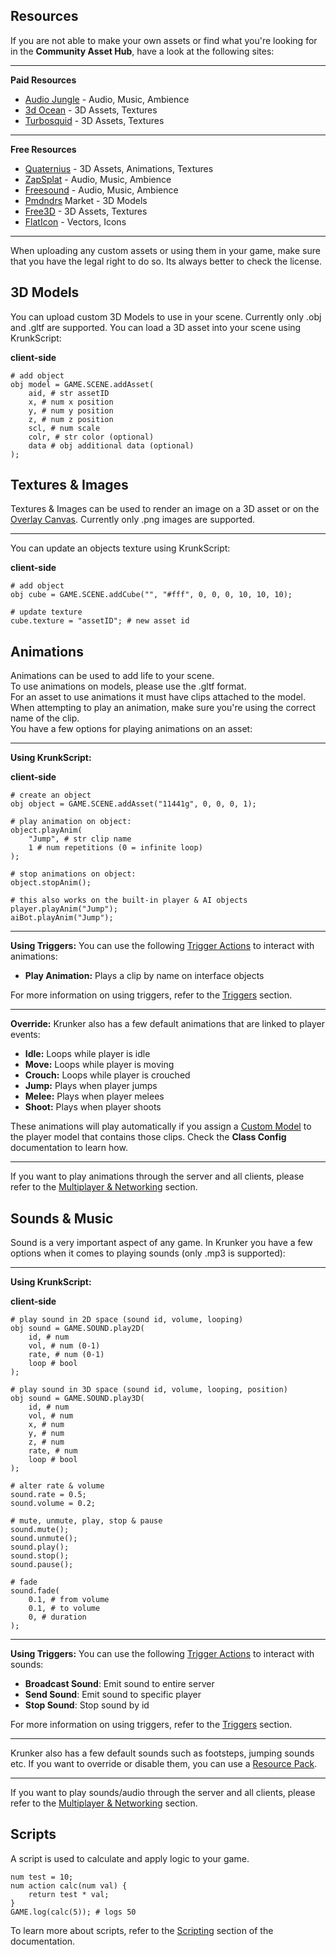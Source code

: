 ## Resources

If you are not able to make your own assets or find what you're looking for in the **Community Asset Hub**, have a look at the following sites:

___

**Paid Resources**

 * [Audio Jungle](https://audiojungle.net/) - Audio, Music, Ambience
 * [3d Ocean](https://3docean.net/) - 3D Assets, Textures
 * [Turbosquid](https://www.turbosquid.com/) - 3D Assets, Textures

___

**Free Resources**

 * [Quaternius](https://quaternius.com/index.html) - 3D Assets, Animations, Textures
 * [ZapSplat](https://www.zapsplat.com/) - Audio, Music, Ambience
 * [Freesound](https://freesound.org/) - Audio, Music, Ambience
 * [Pmdndrs](https://market.pmnd.rs/) Market - 3D Models
 * [Free3D](https://free3d.com/) - 3D Assets, Textures
 * [FlatIcon](https://www.flaticon.com/) - Vectors, Icons

___

When uploading any custom assets or using them in your game, make sure that you have the legal right to do so. Its always better to check the license.

## 3D Models

You can upload custom 3D Models to use in your scene. Currently only .obj and .gltf are supported. You can load a 3D asset into your scene using KrunkScript:

<p class="hidep"><strong class="client-side">client-side</strong></p>

```krunkscript
# add object
obj model = GAME.SCENE.addAsset(
    aid, # str assetID
    x, # num x position
    y, # num y position
    z, # num z position
    scl, # num scale
    colr, # str color (optional)
    data # obj additional data (optional)
);
```

## Textures & Images

Textures & Images can be used to render an image on a 3D asset or on the [Overlay Canvas](./files/rendering_2d?id=overlay-canvas). Currently only .png images are supported.

--- 

You can update an objects texture using KrunkScript:

<p class="hidep"><strong class="client-side">client-side</strong></p>

```krunkscript
# add object
obj cube = GAME.SCENE.addCube("", "#fff", 0, 0, 0, 10, 10, 10);

# update texture
cube.texture = "assetID"; # new asset id
```

## Animations

Animations can be used to add life to your scene.\
To use animations on models, please use the .gltf format.\
For an asset to use animations it must have clips attached to the model.\
When attempting to play an animation, make sure you're using the correct name of the clip.\
You have a few options for playing animations on an asset:

---

**Using KrunkScript:**

<p class="hidep"><strong class="client-side">client-side</strong></p>

```krunkscript
# create an object
obj object = GAME.SCENE.addAsset("11441g", 0, 0, 0, 1);

# play animation on object:
object.playAnim(
	"Jump", # str clip name
	1 # num repetitions (0 = infinite loop)
);

# stop animations on object:
object.stopAnim();

# this also works on the built-in player & AI objects
player.playAnim("Jump");
aiBot.playAnim("Jump");
```

___

**Using Triggers:** You can use the following [Trigger Actions](./files/trigger_logic?id=trigger-actions) to interact with animations:
 * **Play Animation:** Plays a clip by name on interface objects


For more information on using triggers, refer to the [Triggers](./files/trigger_logic) section.

___

**Override:** Krunker also has a few default animations that are linked to player events:

 * **Idle:** Loops while player is idle
 * **Move:** Loops while player is moving
 * **Crouch:** Loops while player is crouched
 * **Jump:** Plays when player jumps
 * **Melee:** Plays when player melees
 * **Shoot:** Plays when player shoots
 

These animations will play automatically if you assign a [Custom Model](./files/custom_assets?id=_3d-models) to the player model that contains those clips. Check the **Class Config** documentation to learn how.

___

If you want to play animations through the server and all clients, please refer to the [Multiplayer & Networking](./files/multiplayer_&_networking) section.

## Sounds & Music

Sound is a very important aspect of any game. In Krunker you have a few options when it comes to playing sounds (only .mp3 is supported):

___

**Using KrunkScript:**

<p class="hidep"><strong class="client-side">client-side</strong></p>

```krunkscript
# play sound in 2D space (sound id, volume, looping)
obj sound = GAME.SOUND.play2D(
    id, # num
    vol, # num (0-1)
    rate, # num (0-1)
    loop # bool
);

# play sound in 3D space (sound id, volume, looping, position)
obj sound = GAME.SOUND.play3D(
    id, # num
    vol, # num
    x, # num
    y, # num
    z, # num
    rate, # num
    loop # bool
);

# alter rate & volume
sound.rate = 0.5;
sound.volume = 0.2;

# mute, unmute, play, stop & pause
sound.mute();
sound.unmute();
sound.play();
sound.stop();
sound.pause();

# fade
sound.fade(
    0.1, # from volume
    0.1, # to volume
 	0, # duration
);
```

___

**Using Triggers:** You can use the following [Trigger Actions](./files/trigger_logic?id=trigger-actions) to interact with sounds:
 * **Broadcast Sound**: Emit sound to entire server
 * **Send Sound**: Emit sound to specific player
 * **Stop Sound**: Stop sound by id
 

For more information on using triggers, refer to the [Triggers](./files/trigger_logic) section.

___

Krunker also has a few default sounds such as footsteps, jumping sounds etc. If you want to override or disable them, you can use a [Resource Pack](./files/mod-resource_packs?id=custom-css).

___

If you want to play sounds/audio through the server and all clients, please refer to the [Multiplayer & Networking](./files/multiplayer_&_networking) section.

## Scripts

A script is used to calculate and apply logic to your game.

```krunkscript
num test = 10;
num action calc(num val) {
    return test * val;
}
GAME.log(calc(5)); # logs 50
```

To learn more about scripts, refer to the [Scripting](./files/scripting) section of the documentation.

